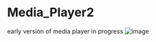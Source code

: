 # Media_Player2
early version of media player in progress
![image](https://user-images.githubusercontent.com/56138234/75326299-6ed5f400-581e-11ea-8114-413b7c86a0ee.png)
